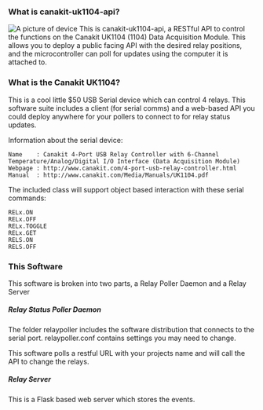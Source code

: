 ### What is canakit-uk1104-api?
![A picture of device](http://www.canakit.com/media/catalog/product/cache/2/image/300x/5e06319eda06f020e43594a9c230972d/R/1/R1104.jpg)
This is canakit-uk1104-api, a RESTful API to control the functions on the Canakit UK1104 (1104) Data Acquisition Module.
This allows you to deploy a public facing API with the desired relay positions, and the microcontroller can poll for updates
using the computer it is attached to.

### What is the Canakit UK1104?
This is a cool little $50  USB Serial device which can control 4 relays. This software suite includes a client (for serial comms)
and a web-based API you could deploy anywhere for your pollers to connect to for relay status updates.

Information about the serial device:

	Name	: Canakit 4-Port USB Relay Controller with 6-Channel Temperature/Analog/Digital I/O Interface (Data Acquisition Module)
	Webpage	: http://www.canakit.com/4-port-usb-relay-controller.html
	Manual	: http://www.canakit.com/Media/Manuals/UK1104.pdf

The included class will support object based interaction with these serial commands:

	RELx.ON
	RELx.OFF
	RELx.TOGGLE
	RELx.GET
	RELS.ON
	RELS.OFF

### This Software
This software is broken into two parts, a Relay Poller Daemon and a Relay Server
##### Relay Status Poller Daemon
The folder relaypoller includes the software distribution that connects to the serial port. relaypoller.conf contains settings you may need to change.

This software polls a restful URL with your projects name and will call the API to change the relays.
##### Relay Server
This is a Flask based web server which stores the events.
